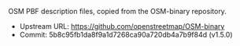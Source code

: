 OSM PBF description files, copied from the OSM-binary repository.

- Upstream URL: https://github.com/openstreetmap/OSM-binary
- Commit: 5b8c95fb1da8f9a1d7268ca90a720db4a7b9f84d (v1.5.0)
